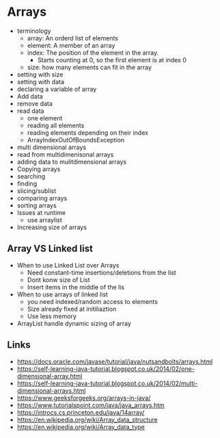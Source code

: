 # Arrays
  - terminology
    - array: An orderd list of elements
    - element: A member of an array
    - index: The position of the element in the array.
      - Starts counting at 0, so the first element is at index 0
    - size: how many elements can fit in the array
  - setting with size
  - setting with data
  - declaring a variable of array
  - Add data
  - remove data
  - read data
    - one element
    - reading all elements
    - reading elements depending on their index
    - ArrayIndexOutOfBoundsException
  - multi dimensional arrays
  - read from multidimenisonal arrays
  - adding data to mulitdimensional arrays
  - Copying arrays
  - searching
  - finding
  - slicing/sublist
  - comparing arrays
  - sorting arrays
  - Issues at runtime
    - use arraylist
  - Increasing size of arrays


## Array VS Linked list

- When to use Linked List over Arrays
  -  Need constant-time insertions/deletions from the list
  - Dont konw size of List
  - Insert items in the middle of the lis
- When to use arrays of linked list
  - you need indexed/random access to elements
  - Size already fixed at initiliaztion
  - Use less memory
- ArrayList handle dynamic sizing of array



## Links

- https://docs.oracle.com/javase/tutorial/java/nutsandbolts/arrays.html
- https://self-learning-java-tutorial.blogspot.co.uk/2014/02/one-dimensional-array.html
- https://self-learning-java-tutorial.blogspot.co.uk/2014/02/multi-dimensional-arrays.html
- https://www.geeksforgeeks.org/arrays-in-java/
- https://www.tutorialspoint.com/java/java_arrays.htm
- https://introcs.cs.princeton.edu/java/14array/
- https://en.wikipedia.org/wiki/Array_data_structure
- https://en.wikipedia.org/wiki/Array_data_type
